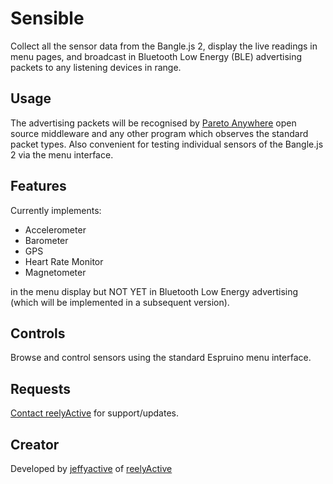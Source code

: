 # Sensible

Collect all the sensor data from the Bangle.js 2, display the live readings in menu pages, and broadcast in Bluetooth Low Energy (BLE) advertising packets to any listening devices in range.


## Usage

The advertising packets will be recognised by [Pareto Anywhere](https://www.reelyactive.com/pareto/anywhere/) open source middleware and any other program which observes the standard packet types.  Also convenient for testing individual sensors of the Bangle.js 2 via the menu interface.


## Features

Currently implements:
- Accelerometer
- Barometer
- GPS
- Heart Rate Monitor
- Magnetometer

in the menu display but NOT YET in Bluetooth Low Energy advertising (which will be implemented in a subsequent version).


## Controls

Browse and control sensors using the standard Espruino menu interface.


## Requests

[Contact reelyActive](https://www.reelyactive.com/contact/) for support/updates.


## Creator

Developed by [jeffyactive](https://github.com/jeffyactive) of [reelyActive](https://www.reelyactive.com)
